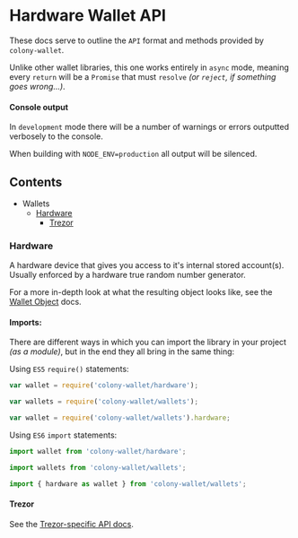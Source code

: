 # Hardware Wallet API

These docs serve to outline the `API` format and methods provided by `colony-wallet`.

Unlike other wallet libraries, this one works entirely in `async` mode, meaning every `return` will be a `Promise` that must `resolve` _(or `reject`, if something goes wrong...)_.

#### Console output

In `development` mode there will be a number of warnings or errors outputted verbosely to the console.

When building with `NODE_ENV=production` all output will be silenced.

## Contents

* Wallets
  * [Hardware](#hardware)
    * [Trezor](#trezor)

### Hardware

A hardware device that gives you access to it's internal stored account(s). Usually enforced by a hardware true random number generator.

For a more in-depth look at what the resulting object looks like, see the [Wallet Object](wallet-object.md) docs.

#### Imports:

There are different ways in which you can import the library in your project _(as a module)_, but in the end they all bring in the same thing:

Using `ES5` `require()` statements:
```js
var wallet = require('colony-wallet/hardware');

var wallets = require('colony-wallet/wallets');

var wallet = require('colony-wallet/wallets').hardware;

```

Using `ES6` `import` statements:
```js
import wallet from 'colony-wallet/hardware';

import wallets from 'colony-wallet/wallets';

import { hardware as wallet } from 'colony-wallet/wallets';

```

#### Trezor

See the [Trezor-specific API docs](api-hardware-trezor.md).
